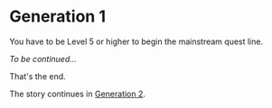 # Generation 1

You have to be Level 5 or higher to begin the mainstream quest line.

*To be continued...*

<div data-feature="!MainStreamG2">

That's the end.

</div>
<div data-feature="MainStreamG2">

The story continues in [Generation 2](?Generation_2).

</div>
